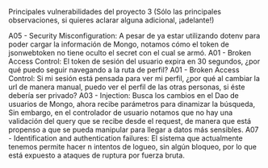 Principales vulnerabilidades del proyecto 3 (Sólo las principales observaciones, si quieres aclarar alguna adicional, ¡adelante!)

A05 - Security Misconfiguration: A pesar de ya estar utilizando dotenv para poder cargar la información de Mongo, notamos cómo el token de jsonwebtoken no tiene oculto el secret con el cual se armó.
A01 - Broken Access Control: El token de sesión del usuario expira en 30 segundos, ¿por qué puedo seguir navegando a la ruta de perfil?
A01 - Broken Access Control: Si mi sesión está pensada para ver mi perfil, ¿por qué al cambiar la url de manera manual, puedo ver el perfil de las otras personas, si éste debería ser privado?
A03 - Injection: Busca los cambios en el Dao de usuarios de Mongo, ahora recibe parámetros para dinamizar la búsqueda, Sin embargo, en el controlador de usuario notamos que no hay una validación del query que se recibe desde el request, de manera que está propenso a que se pueda manipular para llegar a datos más sensibles.
A07 - Identification and authentication failures: El sistema que actualmente tenemos permite hacer n intentos de logueo, sin algún bloqueo, por lo que está expuesto a ataques de ruptura por fuerza bruta.